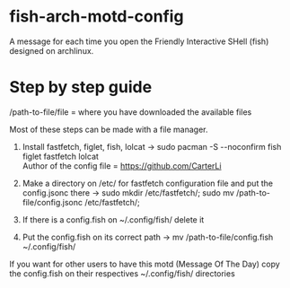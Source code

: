 # fish-arch-motd-config
A message for each time you open the Friendly Interactive SHell (fish) designed on archlinux.

# Step by step guide
/path-to-file/file = where you have downloaded the available files 

Most of these steps can be made with a file manager.

1. Install fastfetch, figlet, fish, lolcat -> sudo pacman -S --noconfirm fish figlet fastfetch lolcat   
Author of the config file = https://github.com/CarterLi

2. Make a directory on /etc/ for fastfetch configuration file and put the config.jsonc there -> sudo mkdir /etc/fastfetch/; sudo mv /path-to-file/config.jsonc /etc/fastfetch/;

3. If there is a config.fish on ~/.config/fish/ delete it

4. Put the config.fish on its correct path -> mv /path-to-file/config.fish ~/.config/fish/


If you want for other users to have this motd (Message Of The Day) copy the config.fish on their respectives ~/.config/fish/ directories 
